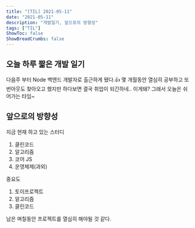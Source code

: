 ```yaml
---
title: "[TIL] 2021-05-11"
date: "2021-05-11"
description: "개발일기, 앞으로의 방향성"
tags: ["TIL"]
ShowToc: false
ShowBreadCrumbs: false
---
```


## 오늘 하루 짧은 개발 일기
다음주 부터 Node 백엔드 개발자로 출근하게 됐다.👍 몇 개월동안 열심히 공부하고 또 번아웃도 찾아오고 했지만 하다보면 결국 취업이 되긴하네.. 이게돼? 그래서 오늘은 쉬어가는 타임~

## 앞으로의 방향성
지금 현재 하고 있는 스터디
1. 클린코드
2. 알고리즘
3. 코어 JS
4. 운영체제(과외)

중요도
1. 토이프로젝트
2. 알고리즘
3. 클린코드

남은 며칠동안 프로젝트를 열심히 해야될 것 같다.
